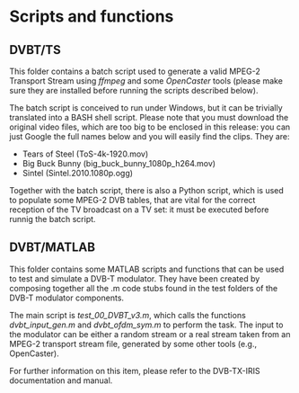# Scripts and functions

## DVBT/TS
This folder contains a batch script used to generate a valid MPEG-2 Transport
Stream using _ffmpeg_ and some _OpenCaster_ tools (please make sure they are
installed before running the scripts described below).

The batch script is conceived to run under Windows, but it can be trivially
translated into a BASH shell script. Please note that you must download the 
original video files, which are too big to be enclosed in this release: you can
just Google the full names below and you will easily find the clips.
They are:

* Tears of Steel (ToS-4k-1920.mov)
* Big Buck Bunny (big_buck_bunny_1080p_h264.mov)
* Sintel (Sintel.2010.1080p.ogg)

Together with the batch script, there is also a Python script, which is used to
populate some MPEG-2 DVB tables, that are vital for the correct reception of the
TV broadcast on a TV set: it must be executed before runnig the batch script.

## DVBT/MATLAB
This folder contains some MATLAB scripts and functions that can be used to test
and simulate a DVB-T modulator. They have been created by composing together all
the .m code stubs found in the test folders of the DVB-T modulator components.

The main script is *test_00_DVBT_v3.m*, which calls the functions 
*dvbt_input_gen.m* and *dvbt_ofdm_sym.m* to perform the task. The input to the 
modulator can be either a random stream or a real stream taken from an MPEG-2
transport stream file, generated by some other tools (e.g., OpenCaster).

For further information on this item, please refer to the DVB-TX-IRIS documentation
and manual.

